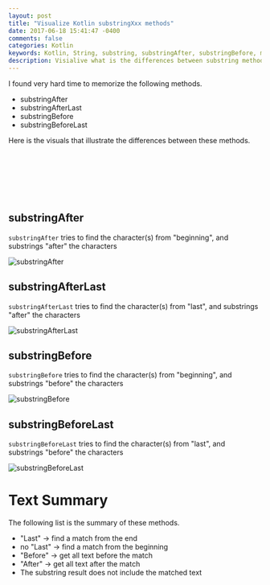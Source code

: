 ```yaml
---
layout: post
title: "Visualize Kotlin substringXxx methods"
date: 2017-06-18 15:41:47 -0400
comments: false
categories: Kotlin
keywords: Kotlin, String, substring, substringAfter, substringBefore, method
description: Visialive what is the differences between substring methods
---
```


I found very hard time to memorize the following methods.

* substringAfter
* substringAfterLast
* substringBefore
* substringBeforeLast

Here is the visuals that illustrate the differences between these methods.

<script async src="//pagead2.googlesyndication.com/pagead/js/adsbygoogle.js"></script>
<!-- 728x90 -->
<ins class="adsbygoogle"
     style="display:inline-block;width:728px;height:90px"
     data-ad-client="ca-pub-3940616565912592"
     data-ad-slot="7693358062"></ins>
<script>
(adsbygoogle = window.adsbygoogle || []).push({});
</script>

<!-- more -->

## substringAfter

`substringAfter` tries to find the character(s) from "beginning", and substrings "after" the characters

![substringAfter](https://raw.githubusercontent.com/wiki/shiraji/images/blog/images/substrings/substringAfter.png)

## substringAfterLast

`substringAfterLast` tries to find the character(s) from "last", and substrings "after" the characters

![substringAfterLast](https://raw.githubusercontent.com/wiki/shiraji/images/blog/images/substrings/substringAfterLast.png)

## substringBefore

`substringBefore` tries to find the character(s) from "beginning", and substrings "before" the characters

![substringBefore](https://raw.githubusercontent.com/wiki/shiraji/images/blog/images/substrings/substringBefore.png)

## substringBeforeLast

`substringBeforeLast` tries to find the character(s) from "last", and substrings "before" the characters

![substringBeforeLast](https://raw.githubusercontent.com/wiki/shiraji/images/blog/images/substrings/substringBeforeLast.png)

# Text Summary

The following list is the summary of these methods.

* "Last" -> find a match from the end
* no "Last" -> find a match from the beginning
* "Before" -> get all text before the match
* "After" -> get all text after the match
* The substring result does not include the matched text